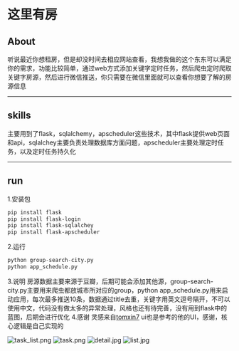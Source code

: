 <h1>这里有房</h1>


## About

听说最近你想租房，但是却没时间去相应网站查看，我想我做的这个东东可以满足你的需求，功能比较简单，通过web方式添加关键字定时任务，然后爬虫定时爬取关键字房源，然后进行微信推送，你只需要在微信里面就可以查看你想要了解的房源信息

--- 
## skills
主要用到了flask，sqlalchemy，apscheduler这些技术，其中flask提供web页面和api，sqlalchey主要负责处理数据库方面问题，apscheduler主要处理定时任务，以及定时任务持久化

--- 
## run
1.安装包
```bash
pip install flask
pip install flask-login
pip install flask-sqlalchey
pip install flask-apscheduler
```
2.运行
```python
python group-search-city.py
python app_schedule.py
```
3.说明
房源数据主要来源于豆瓣，后期可能会添加其他源，group-search-city.py主要用来爬虫都放城市所对应的group，python app_schedule.py用来启动应用，每次最多推送10条，数据通过title去重，关键字用英文逗号隔开，不可以使用中文，代码没有做太多的异常处理，风格也还有待完善，没有用到flask中的蓝图，后期会进行优化
4.感谢
灵感来自[tomxin7](http://house.jiandan.live/)
ui也是参考的他的UI，感谢，核心逻辑是自己实现的

![task_list.png](https://i.loli.net/2019/03/13/5c88be4a2c3e5.png)
![task.png](https://i.loli.net/2019/03/13/5c88be4915dde.png)
![detail.jpg](https://i.loli.net/2019/03/13/5c88c29188233.jpg)
![list.jpg](https://i.loli.net/2019/03/13/5c88c2c73cc02.jpg)
